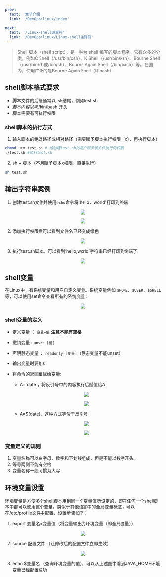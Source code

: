 ```yaml
---
prev:
  text: '章节介绍'
  link: '/DevOps/linux/index'

next:
  text: '/Linux-shell运算符'
  link: '/DevOps/linux/Linux-shell运算符'
---
```


>Shell 脚本（shell script），是一种为 shell 编写的脚本程序。它有众多的分类，例如C Shell（/usr/bin/csh）、K Shell（/usr/bin/ksh）、Bourne Shell（/usr/bin/sh或/bin/sh）、Bourne Again Shell（/bin/bash）等。在国内，使用广泛的是Bourne Again Shell（即bash）

## shell脚本格式要求
- 脚本文件的后缀通常以`.sh`结尾，例如test.sh
- 脚本内容以#!/bin/bash 开头
- 脚本需要有可执行权限

### shell脚本的执行方式
1. 输入脚本的绝对路径或相对路径（需要赋予脚本执行权限（x），再执行脚本）
```bash
chmod u+x test.sh # 给创建test.sh的用户赋予该文件执行的权限
./test.sh #执行test.sh
```

2. sh + 脚本（不用赋予脚本x权限，直接执行）
```bash
sh test.sh
```

## 输出字符串案例 
1. 创建test.sh文件并使用`echo`命令将'hello，world'打印到终端
<p align='center'>
<img src="https://img2.imgtp.com/2024/05/12/HT2uWT0e.png"/>
</p>
<p align='center'>
<img src="https://img2.imgtp.com/2024/05/12/j1CQXRlb.png"  />
</p>

2. 添加执行权限后可以看到文件名已经变成绿色
<p align='center'>
<img src="https://img2.imgtp.com/2024/05/12/pqivgaaF.png"\ />
</p>

3. 执行test.sh脚本。可以看到‘hello,world’字符串已经打印到终端了
<p align='center'>
<img src="https://img2.imgtp.com/2024/05/12/59KJzwPJ.png"  />
</p>

## shell变量
在Linux中，有系统变量和用户自定义变量。系统变量例如 `$HOME`、`$USER`、`$SHELL`等，可以使用set命令查看所有的系统变量：
<p align='center'>
<img src="https://img2.imgtp.com/2024/05/12/iHf2cOid.png" />
</p>

### shell变量的定义
- 定义变量 ： `变量=值` **注意不能有空格**
- 撤销变量 : `unset [值]`
- 声明静态变量 ： `readonly [变量]`（静态变量不能unset）
- 输出变量时要加`$`
- 将命令的返回值赋给变量:

    -  A=\`date`，将反引号中的内容执行后赋值给A
    <p align='center'>
       <img src="https://img2.imgtp.com/2024/05/12/qzc1VRHq.png" />
    </p>
     <p align='center'>
       <img src="https://img2.imgtp.com/2024/05/12/BWAk1RtY.png"/>
    </p>

    -  A=$(date)，这种方式等价于反引号
     <p align='center'>
       <img src="https://img2.imgtp.com/2024/05/12/u2rSalqm.png" />
    </p>
     <p align='center'>
       <img src="https://img2.imgtp.com/2024/05/12/C84T2DGE.png"  />
    </p>
### 变量定义的规则
1. 变量名称可以由字母、数字和下划线组成，但是不能以数字开头。
2. 等号两侧不能有空格
3. 变量名称一般习惯为大写

## 环境变量设置
环境变量是方便多个shell脚本用到同一个变量值所设定的，即在任何一个shell脚本中都可以使用这个变量，类似于其他语言中的全局变量概念，可以在/etc/profile文件中配置，设置步骤如下：
1. export 变量名=变量值（将变量输出为环境变量（即全局变量））
  <p align='center'>
      <img src="https://img2.imgtp.com/2024/05/12/OUEDKKy2.png" />
    </p>

2. source 配置文件 （让修改后的配置文件立即生效）
  <p align='center'>
     <img src="https://img2.imgtp.com/2024/05/12/YwyZoQny.png"  />
    </p>

3. echo $变量名 （查询环境变量的值）。可以从上述图中看到JAVA_HOME环境变量已经配置成功